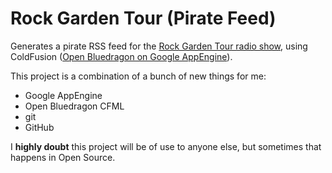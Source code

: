 # Rock Garden Tour (Pirate Feed) #

Generates a pirate RSS feed for the [Rock Garden Tour radio show](http://www.sdpb.org/rockgardentour/), using ColdFusion ([Open Bluedragon on Google AppEngine](http://wiki.openbluedragon.org/wiki/index.php/Category:GoogleAppEngine)).

This project is a combination of a bunch of new things for me:

* Google AppEngine
* Open Bluedragon CFML
* git
* GitHub

I **highly doubt** this project will be of use to anyone else, but sometimes that happens in Open Source.